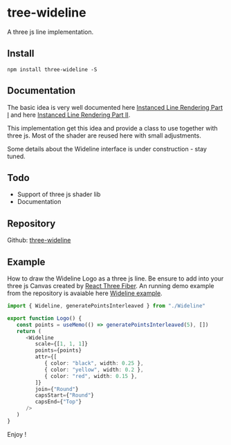 # tree-wideline

A three js line implementation.

## Install

```
npm install three-wideline -S
```

## Documentation

The basic idea is very well documented here [Instanced Line Rendering Part I](https://wwwtyro.net/2019/11/18/instanced-lines.html) and here [Instanced Line Rendering Part II](https://wwwtyro.net/2021/10/01/instanced-lines-part-2.html).

This implementation get this idea and provide a class to use together with three js.
Most of the shader are reused here with small adjustments.

Some details about the Wideline interface is under construction - stay tuned.

## Todo

* Support of three js shader lib
* Documentation

## Repository
Github: [three-wideline](https://github.com/Michael--/three-wideline)

## Example

How to draw the Wideline Logo as a three js line.
Be ensure to add <Logo/> into your three js Canvas created by [React Three Fiber](https://www.npmjs.com/package/@react-three/fiber).
An running demo example from the repository is avaiable here [Wideline example](https://number10.de).

```ts
import { Wideline, generatePointsInterleaved } from "./Wideline"

export function Logo() {
   const points = useMemo(() => generatePointsInterleaved(5), [])
   return (
      <Wideline
         scale={[1, 1, 1]}
         points={points}
         attr={[
            { color: "black", width: 0.25 },
            { color: "yellow", width: 0.2 },
            { color: "red", width: 0.15 },
         ]}
         join={"Round"}
         capsStart={"Round"}
         capsEnd={"Top"}
      />
   )
}
```

Enjoy !
